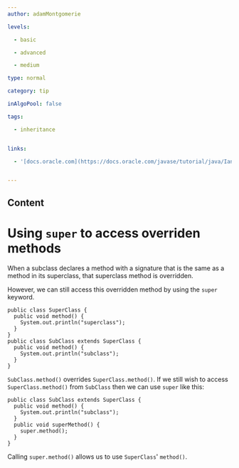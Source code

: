 ```yaml
---
author: adamMontgomerie

levels:

  - basic

  - advanced

  - medium

type: normal

category: tip

inAlgoPool: false

tags:

  - inheritance


links:

  - '[docs.oracle.com](https://docs.oracle.com/javase/tutorial/java/IandI/super.html){website}'


---
```

## Content
# Using `super` to access overriden methods

When a subclass declares a method with a signature that is the same as a method in its superclass, that superclass method is overridden.

However, we can still access this overridden method by using the `super` keyword.
```
public class SuperClass {
  public void method() {
    System.out.println("superclass");
  }
}
public class SubClass extends SuperClass {
  public void method() {
    System.out.println("subclass");
  }
}
```
`SubClass.method()` overrides `SuperClass.method()`. If we still wish to access `SuperClass.method()` from `SubClass` then we can use `super` like this:
```
public class SubClass extends SuperClass {
  public void method() {
    System.out.println("subclass");
  }
  public void superMethod() {
    super.method();  
  }
}
```
Calling `super.method()` allows us to use `SuperClass`' `method()`.

